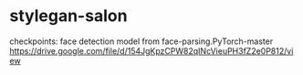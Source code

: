 # stylegan-salon

checkpoints:
face detection model from face-parsing.PyTorch-master
https://drive.google.com/file/d/154JgKpzCPW82qINcVieuPH3fZ2e0P812/view

